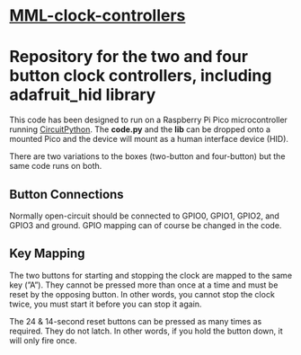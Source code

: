 # **[MML-clock-controllers](https://github.com/chrisatcdm/MML-clock-controllers)**

# Repository for the two and four button clock controllers, including adafruit_hid library

This code has been designed to run on a Raspberry Pi Pico microcontroller running [CircuitPython](https://circuitpython.org/). The **code.py** and the **lib** can be dropped onto a mounted Pico and the device will mount as a human interface device (HID).

There are two variations to the boxes (two-button and four-button) but the same code runs on both.

## Button Connections

Normally open-circuit should be connected to GPIO0, GPIO1, GPIO2, and GPIO3 and ground. GPIO mapping can of course be changed in the code.

## Key Mapping

The two buttons for starting and stopping the clock are mapped to the same key (”A”). They cannot be pressed more than once at a time and must be reset by the opposing button. In other words, you cannot stop the clock twice, you must start it before you can stop it again.

The 24 & 14-second reset buttons can be pressed as many times as required. They do not latch. In other words, if you hold the button down, it will only fire once.
